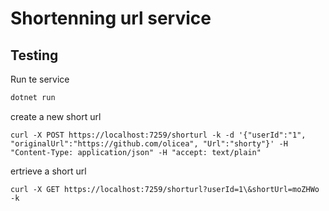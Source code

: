 # Shortenning url service


## Testing

Run te service
```bash
dotnet run
```

create a new short url

```
curl -X POST https://localhost:7259/shorturl -k -d '{"userId":"1", "originalUrl":"https://github.com/olicea", "Url":"shorty"}' -H "Content-Type: application/json" -H "accept: text/plain" 
```


ertrieve a short url
```
curl -X GET https://localhost:7259/shorturl?userId=1\&shortUrl=moZHWo -k
```
